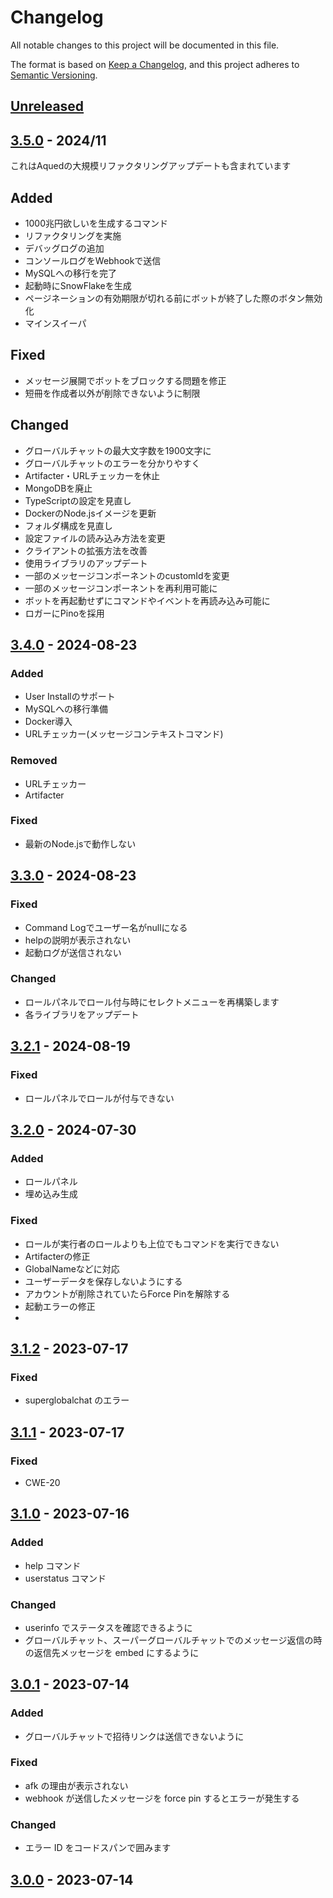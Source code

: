 # Changelog

All notable changes to this project will be documented in this file.

The format is based on [Keep a Changelog](https://keepachangelog.com/en/1.1.0/),
and this project adheres to [Semantic Versioning](https://semver.org/spec/v2.0.0.html).

## [Unreleased](https://github.com/aqued-dev/aqued/compare/3.4.0...HEAD)

## [3.5.0](https://github.com/aqued-dev/aqued/compare/3.4.0...3.5.0) - 2024/11

これはAquedの大規模リファクタリングアップデートも含まれています

## Added

- 1000兆円欲しいを生成するコマンド
- リファクタリングを実施
- デバッグログの追加
- コンソールログをWebhookで送信
- MySQLへの移行を完了
- 起動時にSnowFlakeを生成
- ページネーションの有効期限が切れる前にボットが終了した際のボタン無効化
- マインスイーパ

## Fixed

- メッセージ展開でボットをブロックする問題を修正
- 短冊を作成者以外が削除できないように制限

## Changed

- グローバルチャットの最大文字数を1900文字に
- グローバルチャットのエラーを分かりやすく
- Artifacter・URLチェッカーを休止
- MongoDBを廃止
- TypeScriptの設定を見直し
- DockerのNode.jsイメージを更新
- フォルダ構成を見直し
- 設定ファイルの読み込み方法を変更
- クライアントの拡張方法を改善
- 使用ライブラリのアップデート
- 一部のメッセージコンポーネントのcustomIdを変更
- 一部のメッセージコンポーネントを再利用可能に
- ボットを再起動せずにコマンドやイベントを再読み込み可能に
- ロガーにPinoを採用

## [3.4.0](https://github.com/aqued-dev/aqued/compare/3.3.0...3.4.0) - 2024-08-23

### Added

- User Installのサポート
- MySQLへの移行準備
- Docker導入
- URLチェッカー(メッセージコンテキストコマンド)

### Removed

- URLチェッカー
- Artifacter

### Fixed

- 最新のNode.jsで動作しない

## [3.3.0](https://github.com/aqued-dev/aqued/compare/3.2.1...3.3.0) - 2024-08-23

### Fixed

- Command Logでユーザー名がnullになる
- helpの説明が表示されない
- 起動ログが送信されない

### Changed

- ロールパネルでロール付与時にセレクトメニューを再構築します
- 各ライブラリをアップデート

## [3.2.1](https://github.com/aqued-dev/aqued/compare/3.2.0...3.2.1) - 2024-08-19

### Fixed

- ロールパネルでロールが付与できない

## [3.2.0](https://github.com/aqued-dev/aqued/compare/3.1.2...3.2.0) - 2024-07-30

### Added

- ロールパネル
- 埋め込み生成

### Fixed

- ロールが実行者のロールよりも上位でもコマンドを実行できない
- Artifacterの修正
- GlobalNameなどに対応
- ユーザーデータを保存しないようにする
- アカウントが削除されていたらForce Pinを解除する
- 起動エラーの修正
-

## [3.1.2](https://github.com/aqued-dev/aqued/compare/3.1.1...3.1.2) - 2023-07-17

### Fixed

- superglobalchat のエラー

## [3.1.1](https://github.com/aqued-dev/aqued/compare/3.1.0...3.1.1) - 2023-07-17

### Fixed

- CWE-20

## [3.1.0](https://github.com/aqued-dev/aqued/compare/3.0.1...3.1.0) - 2023-07-16

### Added

- help コマンド
- userstatus コマンド

### Changed

- userinfo でステータスを確認できるように
- グローバルチャット、スーパーグローバルチャットでのメッセージ返信の時の返信先メッセージを embed にするように

## [3.0.1](https://github.com/aqued-dev/aqued/compare/3.0.0...3.0.1) - 2023-07-14

### Added

- グローバルチャットで招待リンクは送信できないように

### Fixed

- afk の理由が表示されない
- webhook が送信したメッセージを force pin するとエラーが発生する

### Changed

- エラー ID をコードスパンで囲みます

## [3.0.0](https://github.com/aqued-dev/aqued/releases/tag/3.0.0) - 2023-07-14
